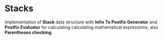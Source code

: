 # Stacks
Implementation of **Stack** data structure with **Infix To Postfix Generator** and **Postfix Evaluator** for calculating calculating mathematical expressions, also **Parentheses checking**.
